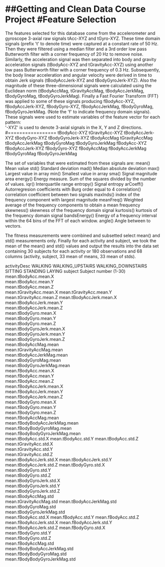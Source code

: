 ##Getting and Clean Data Course Project
#Feature Selection 
=================
The features selected for this database come from the accelerometer and gyroscope 3-axial raw signals tAcc-XYZ and tGyro-XYZ. These time domain signals (prefix 't' to denote time) were captured at a constant rate of 50 Hz. Then they were filtered using a median filter and a 3rd order low pass Butterworth filter with a corner frequency of 20 Hz to remove noise. Similarly, the acceleration signal was then separated into body and gravity acceleration signals (tBodyAcc-XYZ and tGravityAcc-XYZ) using another low pass Butterworth filter with a corner frequency of 0.3 Hz. 
Subsequently, the body linear acceleration and angular velocity were derived in time to obtain Jerk signals (tBodyAccJerk-XYZ and tBodyGyroJerk-XYZ). Also the magnitude of these three-dimensional signals were calculated using the Euclidean norm (tBodyAccMag, tGravityAccMag, tBodyAccJerkMag, tBodyGyroMag, tBodyGyroJerkMag). 
Finally a Fast Fourier Transform (FFT) was applied to some of these signals producing fBodyAcc-XYZ, fBodyAccJerk-XYZ, fBodyGyro-XYZ, fBodyAccJerkMag, fBodyGyroMag, fBodyGyroJerkMag. (Note the 'f' to indicate frequency domain signals). 
These signals were used to estimate variables of the feature vector for each pattern:  
'-XYZ' is used to denote 3-axial signals in the X, Y and Z directions.
#=================
tBodyAcc-XYZ
tGravityAcc-XYZ
tBodyAccJerk-XYZ
tBodyGyro-XYZ
tBodyGyroJerk-XYZ
tBodyAccMag
tGravityAccMag
tBodyAccJerkMag
tBodyGyroMag
tBodyGyroJerkMag
fBodyAcc-XYZ
fBodyAccJerk-XYZ
fBodyGyro-XYZ
fBodyAccMag
fBodyAccJerkMag
fBodyGyroMag
fBodyGyroJerkMag

The set of variables that were estimated from these signals are: 
mean()	Mean value
std()	Standard deviation
mad()	Median absolute deviation 
max()	Largest value in array
min()	Smallest value in array
sma()	Signal magnitude area
energy()	Energy measure. Sum of the squares divided by the number of values. 
iqr()	 Interquartile range 
entropy()	Signal entropy
arCoeff()	Autorregresion coefficients with Burg order equal to 4
correlation()	correlation coefficient between two signals
maxInds()	index of the frequency component with largest magnitude
meanFreq()	Weighted average of the frequency components to obtain a mean frequency
skewness()	skewness of the frequency domain signal 
kurtosis()	kurtosis of the frequency domain signal 
bandsEnergy()	Energy of a frequency interval within the 64 bins of the FFT of each window.
angle()	Angle between to vectors.

The fitness measurements were combined and subsetted select mean() and std() measurements only.  Finally for each activity and subject, we took the mean of the mean() and std() values and output the results into the data set containing 30 subjects for each activity or 180 observations and 68 columns (activity, subject, 33 mean of means, 33 mean of stds).

activityDesc	WALKING
WALKING_UPSTAIRS
WALKING_DOWNSTAIRS
SITTING
STANDING
LAYING
subject	Subject number (1-30)
mean.tBodyAcc.mean.X	
mean.tBodyAcc.mean.Y	
mean.tBodyAcc.mean.Z	
mean.tGravityAcc.mean.X	
mean.tGravityAcc.mean.Y	
mean.tGravityAcc.mean.Z	
mean.tBodyAccJerk.mean.X	
mean.tBodyAccJerk.mean.Y	
mean.tBodyAccJerk.mean.Z	
mean.tBodyGyro.mean.X	
mean.tBodyGyro.mean.Y	
mean.tBodyGyro.mean.Z	
mean.tBodyGyroJerk.mean.X	
mean.tBodyGyroJerk.mean.Y	
mean.tBodyGyroJerk.mean.Z	
mean.tBodyAccMag.mean	
mean.tGravityAccMag.mean	
mean.tBodyAccJerkMag.mean	
mean.tBodyGyroMag.mean	
mean.tBodyGyroJerkMag.mean	
mean.fBodyAcc.mean.X	
mean.fBodyAcc.mean.Y	
mean.fBodyAcc.mean.Z	
mean.fBodyAccJerk.mean.X	
mean.fBodyAccJerk.mean.Y	
mean.fBodyAccJerk.mean.Z	
mean.fBodyGyro.mean.X	
mean.fBodyGyro.mean.Y	
mean.fBodyGyro.mean.Z	
mean.fBodyAccMag.mean	
mean.fBodyBodyAccJerkMag.mean	
mean.fBodyBodyGyroMag.mean	
mean.fBodyBodyGyroJerkMag.mean	
mean.tBodyAcc.std.X	
mean.tBodyAcc.std.Y	
mean.tBodyAcc.std.Z	
mean.tGravityAcc.std.X	
mean.tGravityAcc.std.Y	
mean.tGravityAcc.std.Z	
mean.tBodyAccJerk.std.X	
mean.tBodyAccJerk.std.Y	
mean.tBodyAccJerk.std.Z	
mean.tBodyGyro.std.X	
mean.tBodyGyro.std.Y	
mean.tBodyGyro.std.Z	
mean.tBodyGyroJerk.std.X	
mean.tBodyGyroJerk.std.Y	
mean.tBodyGyroJerk.std.Z	
mean.tBodyAccMag.std	
mean.tGravityAccMag.std	
mean.tBodyAccJerkMag.std	
mean.tBodyGyroMag.std	
mean.tBodyGyroJerkMag.std	
mean.fBodyAcc.std.X	
mean.fBodyAcc.std.Y	
mean.fBodyAcc.std.Z	
mean.fBodyAccJerk.std.X	
mean.fBodyAccJerk.std.Y	
mean.fBodyAccJerk.std.Z	
mean.fBodyGyro.std.X	
mean.fBodyGyro.std.Y	
mean.fBodyGyro.std.Z	
mean.fBodyAccMag.std	
mean.fBodyBodyAccJerkMag.std	
mean.fBodyBodyGyroMag.std	
mean.fBodyBodyGyroJerkMag.std	
